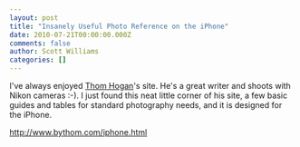 ```yaml
---
layout: post
title: "Insanely Useful Photo Reference on the iPhone"
date: 2010-07-21T00:00:00.000Z
comments: false
author: Scott Williams
categories: []
---
```

I've always enjoyed <a href="http://www.bythom.com">Thom Hogan</a>'s site. He's a great writer and shoots with Nikon cameras :-). I just found this neat little corner of his site, a few basic guides and tables for standard photography needs, and it is designed for the iPhone.

<a href="http://www.bythom.com/iphone.html">http://www.bythom.com/iphone.html</a>